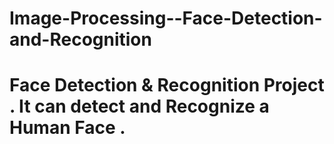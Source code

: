 # Image-Processing--Face-Detection-and-Recognition
# Face Detection & Recognition  Project . It can detect and Recognize a Human Face .
